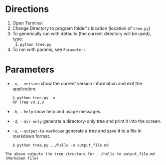 # Directions

1. Open Terminal
2. Change Directory to program folder's location (location of `tree.py`)
3. To generically run with defaults (the current directory will be used), type:
    1. `python tree.py`
4. To run with params, see `Parameters`

# Parameters

-   `-v`, `--version` show the current version information and exit the application.

    ```
    $ python tree.py -v
    RP Tree v0.1.0
    ```

-   `-h`, `--help` show help and usage messages.
-   `-d`, `--dir-only` generate a directory-only tree and print it into the screen.
-   `-o`, `--output-to-markdown` generate a tree and save it to a file in markdown format.

    ```
    $ python tree.py ../hello -o output_file.md
    ```

```
The above outputs the tree structure for ../hello to output_file.md (Markdown file)
```
